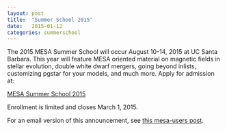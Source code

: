 ```yaml
---
layout: post
title:  "Summer School 2015"
date:   2015-01-12
categories: summerschool
---
```


The 2015 MESA Summer School will occur August 10-14, 2015 at UC Santa
Barbara.  This year will feature MESA oriented material on magnetic
fields in stellar evolution, double white dwarf mergers, going beyond
inlists, customizing pgstar for your models, and much more. Apply for
admission at:

[MESA Summer School 2015](http://cococubed.asu.edu/mesa_summer_school_2015/)

Enrollment is limited and closes March 1, 2015.

For an email version of this announcement, see [this mesa-users post](http://sourceforge.net/p/mesa/mailman/message/33227314/).
